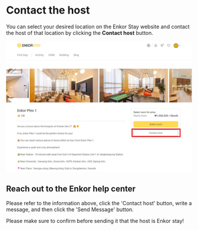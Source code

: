 # Contact the host

You can select your desired location on the Enkor Stay website and contact the host of that location by clicking the **Contact host** button.

![contact host](img/contact-host.jpg)

## Reach out to the Enkor help center

Please refer to the information above, click the 'Contact host' button, write a message, and then click the 'Send Message' button.

Please make sure to confirm before sending it that the host is Enkor stay!
